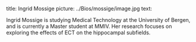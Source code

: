 title:  Ingrid Mossige
picture: ../Bios/mossige/image.jpg
text: 


Ingrid Mossige is studying Medical Technology at the University of Bergen, and is currently a Master student at MMIV. Her research focuses on exploring the effects of ECT on the hippocampal subfields.


